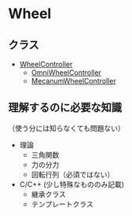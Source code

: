 # Wheel

## クラス
- [WheelController](wheel_controller/README.md)
  - [OmniWheelController](wheel_controller/README.md/#OmniWheelController)
  - [MecanumWheelController](wheel_controller/README.md/#MecanumWheelController)

## 理解するのに必要な知識
（使う分には知らなくても問題ない）
- 理論
  - 三角関数
  - 力の分力
  - 回転行列（必須ではない）
- C/C++ (少し特殊なもののみ記載)
  - 継承クラス
  - テンプレートクラス
